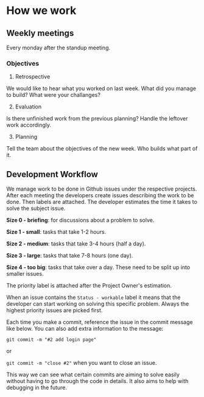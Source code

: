 # How we work

## Weekly meetings

Every monday after the standup meeting. 

### Objectives

1. Retrospective

We would like to hear what you worked on last week. 
What did you manage to build? 
What were your challanges?

2. Evaluation

Is there unfinished work from the previous planning? Handle the leftover work accordingly.

3. Planning

Tell the team about the objectives of the new week. Who builds what part of it.

## Development Workflow

We manage work to be done in Github issues under the respective projects. After each meeting the developers create issues describing the work to be done. Then labels are attached. The developer estimates the time it takes to solve the subject issue. 

__Size 0 - briefing__: for discussions about a problem to solve.

__Size 1 - small__: tasks that take 1-2 hours.

__Size 2 - medium__: tasks that take 3-4 hours (half a day).

__Size 3 - large__: tasks that take 7-8 hours (one day).

__Size 4 - too big__: tasks that take over a day. These need to be split up into smaller issues.

The priority label is attached after the Project Owner's estimation.

When an issue contains the `Status - workable` label it means that the developer can start working on solving this specific problem. Always the highest priority issues are picked first.

Each time you make a commit, reference the issue in the commit message like below. You can also add extra information to the message:

`git commit -m "#2 add login page"`

or 

`git commit -m "close #2"` when you want to close an issue.

This way we can see what certain commits are aiming to solve easily without having to go through the code in details. It also aims to help with debugging in the future.